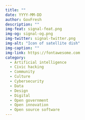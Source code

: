 ```yaml
---
title: ""
date: YYYY-MM-DD
author: GovFresh
description: ""
img-feat: signal-feat.png
img-og: signal-og.png
img-twitter: signal-twitter.png
img-alt: "Icon of satellite dish"
img-caption: ""
img-link: https://fontawesome.com
category:
  - Artificial intelligence
  - Civic hacking
  - Community
  - Culture
  - Cybersecurity
  - Data
  - Design
  - Digital
  - Open government
  - Open innovation
  - Open source software
---
```


